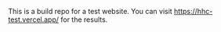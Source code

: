 This is a build repo for a test website.
You can visit https://hhc-test.vercel.app/ for the results.
